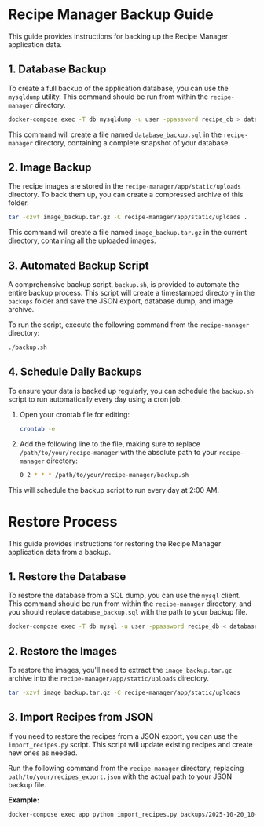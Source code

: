 # Recipe Manager Backup Guide

This guide provides instructions for backing up the Recipe Manager application data.

## 1. Database Backup

To create a full backup of the application database, you can use the `mysqldump` utility. This command should be run from within the `recipe-manager` directory.

```bash
docker-compose exec -T db mysqldump -u user -ppassword recipe_db > database_backup.sql
```

This command will create a file named `database_backup.sql` in the `recipe-manager` directory, containing a complete snapshot of your database.

## 2. Image Backup

The recipe images are stored in the `recipe-manager/app/static/uploads` directory. To back them up, you can create a compressed archive of this folder.

```bash
tar -czvf image_backup.tar.gz -C recipe-manager/app/static/uploads .
```

This command will create a file named `image_backup.tar.gz` in the current directory, containing all the uploaded images.

## 3. Automated Backup Script

A comprehensive backup script, `backup.sh`, is provided to automate the entire backup process. This script will create a timestamped directory in the `backups` folder and save the JSON export, database dump, and image archive.

To run the script, execute the following command from the `recipe-manager` directory:

```bash
./backup.sh
```

## 4. Schedule Daily Backups

To ensure your data is backed up regularly, you can schedule the `backup.sh` script to run automatically every day using a cron job.

1.  Open your crontab file for editing:

    ```bash
    crontab -e
    ```

2.  Add the following line to the file, making sure to replace `/path/to/your/recipe-manager` with the absolute path to your `recipe-manager` directory:

    ```bash
    0 2 * * * /path/to/your/recipe-manager/backup.sh
    ```

This will schedule the backup script to run every day at 2:00 AM.

# Restore Process

This guide provides instructions for restoring the Recipe Manager application data from a backup.

## 1. Restore the Database

To restore the database from a SQL dump, you can use the `mysql` client. This command should be run from within the `recipe-manager` directory, and you should replace `database_backup.sql` with the path to your backup file.

```bash
docker-compose exec -T db mysql -u user -ppassword recipe_db < database_backup.sql
```

## 2. Restore the Images

To restore the images, you'll need to extract the `image_backup.tar.gz` archive into the `recipe-manager/app/static/uploads` directory.

```bash
tar -xzvf image_backup.tar.gz -C recipe-manager/app/static/uploads
```

## 3. Import Recipes from JSON

If you need to restore the recipes from a JSON export, you can use the `import_recipes.py` script. This script will update existing recipes and create new ones as needed.

Run the following command from the `recipe-manager` directory, replacing `path/to/your/recipes_export.json` with the actual path to your JSON backup file.

**Example:**

```bash
docker-compose exec app python import_recipes.py backups/2025-10-20_10-52-22/recipes_export.json
```